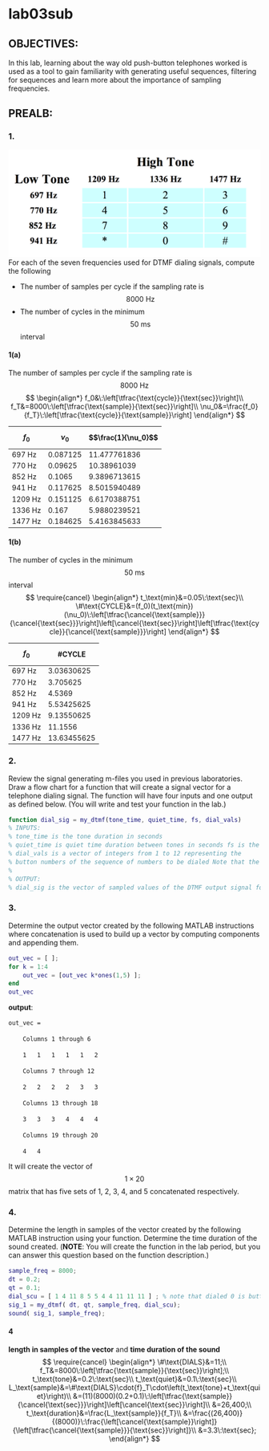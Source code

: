 # lab03sub

## OBJECTIVES:
In this lab, learning about the way old push-button telephones worked is used as a tool to gain familiarity with generating useful sequences, filtering for sequences and learn more about the importance of sampling frequencies.


## PREALB:

### 1.
![fig01](lab03sub/lab03sub-fig01.png)
For each of the seven frequencies used for DTMF dialing signals, compute the following
- The number of samples per cycle if the sampling rate is $$8000\:\text{Hz}$$
- The number of cycles in the minimum $$50\:\text{ms}$$ interval

#### 1(a)
The number of samples per cycle if the sampling rate is $$8000\:\text{Hz}$$
$$
\begin{align*}
f_0&\:\left[\tfrac{\text{cycle}}{\text{sec}}\right]\\
f_T&=8000\:\left[\tfrac{\text{sample}}{\text{sec}}\right]\\
\nu_0&=\frac{f_0}{f_T}\:\left[\tfrac{\text{cycle}}{\text{sample}}\right]
\end{align*}
$$

| $$f_0$$ | $$\nu_0$$ | $$\frac{1}{\nu_0}$$ |
| :------ | :-------- | :------------------ |
| 697 Hz | 0.087125 | 11.477761836 |
| 770 Hz | 0.09625 | 10.38961039 |
| 852 Hz | 0.1065 | 9.3896713615 |
| 941 Hz | 0.117625 | 8.5015940489 |
| 1209 Hz | 0.151125 | 6.6170388751 |
| 1336 Hz | 0.167 | 5.9880239521 |
| 1477 Hz | 0.184625 | 5.4163845633 |


#### 1(b)
The number of cycles in the minimum $$50\:\text{ms}$$ interval
$$
\require{cancel}
\begin{align*}
t_\text{min}&=0.05\:\text{sec}\\
\#\text{CYCLE}&=(f_0)(t_\text{min})(\nu_0)\:\left[\tfrac{\cancel{\text{sample}}}{\cancel{\text{sec}}}\right]\left[\cancel{\text{sec}}\right]\left[\tfrac{\text{cycle}}{\cancel{\text{sample}}}\right]
\end{align*}
$$

| $$f_0$$ | $$\#\text{CYCLE}$$ |
| :------ | :-------- |
| 697 Hz | 3.03630625 |
| 770 Hz | 3.705625 |
| 852 Hz | 4.5369 |
| 941 Hz | 5.53425625 |
| 1209 Hz | 9.13550625 |
| 1336 Hz | 11.1556 |
| 1477 Hz | 13.63455625 |


### 2.
Review the signal generating m-files you used in previous laboratories. Draw a flow chart for a function that will create a signal vector for a telephone dialing signal. The function will have four inputs and one output as defined below. (You will write and test your function in the lab.)
```matlab
function dial_sig = my_dtmf(tone_time, quiet_time, fs, dial_vals)
% INPUTS:
% tone_time is the tone duration in seconds
% quiet_time is quiet time duration between tones in seconds fs is the sampling frequency in Hz
% dial_vals is a vector of integers from 1 to 12 representing the
% button numbers of the sequence of numbers to be dialed Note that the dialed "0" is button number 11!!!!!!
%
% OUTPUT:
% dial_sig is the vector of sampled values of the DTMF output signal for the number sequence
```

### 3.
Determine the output vector created by the following MATLAB instructions where concatenation is used to build up a vector by computing components and appending them.
```matlab
out_vec = [ ]; 
for k = 1:4
	out_vec = [out_vec k*ones(1,5) ]; 
end
out_vec
```

__output__:
```
out_vec = 

	Columns 1 through 6
	
	1	1	1	1	1	2

	Columns 7 through 12
	
	2	2	2	2	3	3

	Columns 13 through 18

	3	3	3	4	4	4

	Columns 19 through 20

	4	4
```

It will create the vector of $$1\times20$$ matrix that has five sets of 1, 2, 3, 4, and 5 concatenated respectively.


### 4. 
Determine the length in samples of the vector created by the following MATLAB instruction using your function. Determine the time duration of the sound created. (__NOTE__: You will create the function in the lab period, but you can answer this question based on the function description.)
```matlab
sample_freq = 8000;
dt = 0.2;
qt = 0.1;
dial_scu = [ 1 4 11 8 5 5 4 4 11 11 11 ] ; % note that dialed 0 is button 11 
sig_1 = my_dtmf( dt, qt, sample_freq, dial_scu);
sound( sig_1, sample_freq);
```

#### 4
__length in samples of the vector__ and __time duration of the sound__
$$
\require{cancel}
\begin{align*}
\#\text{DIALS}&=11;\\
f_T&=8000\:\left[\tfrac{\text{sample}}{\text{sec}}\right];\\
t_\text{tone}&=0.2\:\text{sec}\\
t_\text{quiet}&=0.1\:\text{sec}\\
L_\text{sample}&=\#\text{DIALS}\cdot{f}_T\cdot\left(t_\text{tone}+t_\text{quiet}\right)\\
&=(11)(8000)(0.2+0.1)\:\left[\tfrac{\text{sample}}{\cancel{\text{sec}}}\right]\left[\cancel{\text{sec}}\right]\\
&=26,400;\\
t_\text{duration}&=\frac{L_\text{sample}}{f_T}\\
&=\frac{(26,400)}{(8000)}\:\frac{\left[\cancel{\text{sample}}\right]}{\left[\tfrac{\cancel{\text{sample}}}{\text{sec}}\right]}\\
&=3.3\:\text{sec};
\end{align*}
$$






